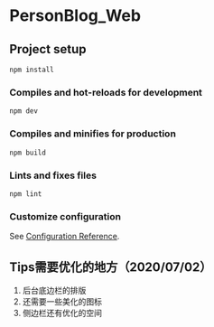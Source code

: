 

# PersonBlog_Web

## Project setup
```
npm install
```

### Compiles and hot-reloads for development
```
npm dev
```

### Compiles and minifies for production
```
npm build
```

### Lints and fixes files
```
npm lint
```

### Customize configuration
See [Configuration Reference](https://cli.vuejs.org/config/).

## Tips需要优化的地方（2020/07/02）
1. 后台底边栏的排版
2. 还需要一些美化的图标
3. 侧边栏还有优化的空间



